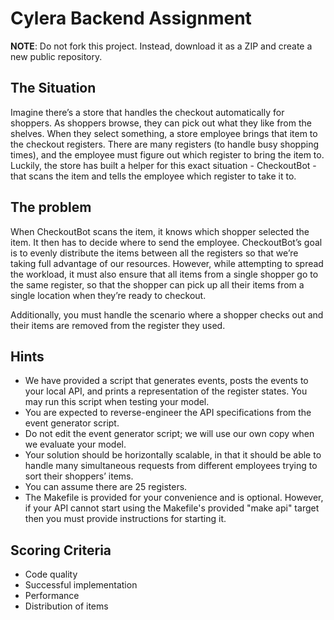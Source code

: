 # Cylera Backend Assignment

**NOTE**: Do not fork this project. Instead, download it as a ZIP and create a new public repository.

## The Situation

Imagine there’s a store that handles the checkout automatically for shoppers. As shoppers browse, they can pick out what they like from the shelves. When they select something, a store employee brings that item to the checkout registers. There are many registers (to handle busy shopping times), and the employee must figure out which register to bring the item to. Luckily, the store has built a helper for this exact situation - CheckoutBot - that scans the item and tells the employee which register to take it to.

## The problem

When CheckoutBot scans the item, it knows which shopper selected the item. It then has to decide where to send the employee. CheckoutBot’s goal is to evenly distribute the items between all the registers so that we’re taking full advantage of our resources. However, while attempting to spread the workload, it must also ensure that all items from a single shopper go to the same register, so that the shopper can pick up all their items from a single location when they’re ready to checkout.

Additionally, you must handle the scenario where a shopper checks out and their items are removed from the register they used.

## Hints

- We have provided a script that generates events, posts the events to your local API, and prints a representation of the register states. You may run this script when testing your model.
- You are expected to reverse-engineer the API specifications from the event generator script.
- Do not edit the event generator script; we will use our own copy when we evaluate your model.
- Your solution should be horizontally scalable, in that it should be able to handle many simultaneous requests from different employees trying to sort their shoppers’ items.
- You can assume there are 25 registers.
- The Makefile is provided for your convenience and is optional. However, if your API cannot start using the Makefile's provided "make api" target then you must provide instructions for starting it.

## Scoring Criteria

- Code quality
- Successful implementation
- Performance
- Distribution of items
